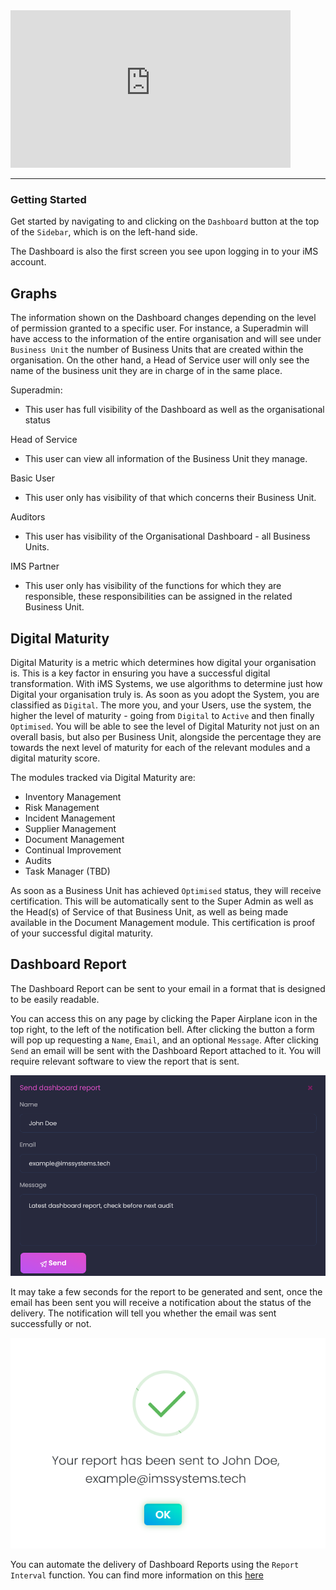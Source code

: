 <iframe src="https://www.youtube-nocookie.com/embed/9nhEHg23Fqk?vq=hd1080&rel=0&cc_load_policy=1&color=white" width="448" height="252" frameborder="0" allow="fullscreen" allowfullscreen></iframe>

---

### Getting Started

Get started by navigating to and clicking on the `Dashboard` button at the top of the `Sidebar`, which is on the left-hand side.

The Dashboard is also the first screen you see upon logging in to your iMS account.

## Graphs

The information shown on the Dashboard changes depending on the level of permission granted to a specific user. For instance, a Superadmin will have access to the information of the entire organisation and will see under `Business Unit` the number of Business Units that are created within the organisation. On the other hand, a Head of Service user will only see the name of the business unit they are in charge of in the same place.

Superadmin:

+ This user has full visibility of the Dashboard as well as the organisational status

Head of Service 

+ This user can view all information of the Business Unit they manage.

Basic User

+ This user only has visibility of that which concerns their Business Unit.

Auditors

+ This user has visibility of the Organisational Dashboard - all Business Units.

IMS Partner

+ This user only has visibility of the functions for which they are responsible, these responsibilities can be assigned in the related Business Unit.

## Digital Maturity

Digital Maturity is a metric which determines how digital your organisation is. This is a key factor in ensuring you have a successful digital transformation. With iMS Systems, we use algorithms to determine just how Digital your organisation truly is. As soon as you adopt the System, you are classified as `Digital`. The more you, and your Users, use the system, the higher the level of maturity - going from `Digital` to `Active` and then finally `Optimised`. You will be able to see the level of Digital Maturity not just on an overall basis, but also per Business Unit, alongside the percentage they are towards the next level of maturity for each of the relevant modules and a digital maturity score.
 
The modules tracked via Digital Maturity are:

- Inventory Management
- Risk Management
- Incident Management
- Supplier Management
- Document Management
- Continual Improvement
- Audits
- Task Manager (TBD)
 

As soon as a Business Unit has achieved `Optimised` status, they will receive certification. This will be automatically sent to the Super Admin as well as the Head(s) of Service of that Business Unit, as well as being made available in the Document Management module. This certification is proof of your successful digital maturity.

## Dashboard Report

The Dashboard Report can be sent to your email in a format that is designed to be easily readable.

You can access this on any page by clicking the Paper Airplane icon in the top right, to the left of the notification bell. After clicking the button a form will pop up requesting a `Name`, `Email`, and an optional `Message`. After clicking `Send` an email will be sent with the Dashboard Report attached to it. You will require relevant software to view the report that is sent.

<img src="/img/DocImg/General Information/Dashboard/Dashboard_Report_Form.png" alt="Dashboard Report Form" class="center" />

It may take a few seconds for the report to be generated and sent, once the email has been sent you will receive a notification about the status of the delivery. The notification will tell you whether the email was sent successfully or not.

<img src="/img/DocImg/General Information/Dashboard/Report_Sent.png" alt="Report Sent" class="center" />

You can automate the delivery of Dashboard Reports using the `Report Interval` function. You can find more information on this [here][Report Interval]

[Report Interval]: ./Our%20IMS/our_ims#report-intervals

